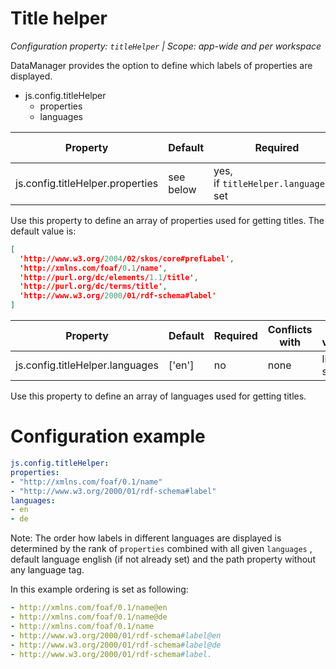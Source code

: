 # Title helper

*Configuration property: `titleHelper` | Scope: app-wide and per workspace*

DataManager provides the option to define which labels of properties are displayed.

-   js.config.titleHelper
    -   properties
    -   languages

| Property | Default | Required | Conflicts with | Valid values |
| -------- | ------- | -------- | -------------- | ------------ |
| js.config.titleHelper.properties | see below | yes, if `titleHelper.languages` is set | none | list of strings |

Use this property to define an array of properties used for getting titles. The default value is:

``` json
[
  'http://www.w3.org/2004/02/skos/core#prefLabel',
  'http://xmlns.com/foaf/0.1/name',
  'http://purl.org/dc/elements/1.1/title',
  'http://purl.org/dc/terms/title',
  'http://www.w3.org/2000/01/rdf-schema#label'
]
```

| Property | Default | Required | Conflicts with | Valid values |
| -------- | ------- | -------- | -------------- | ------------ |
| js.config.titleHelper.languages | ['en'] | no | none | list of strings |

Use this property to define an array of languages used for getting titles.

# Configuration example

``` yaml
js.config.titleHelper:
properties:
- "http://xmlns.com/foaf/0.1/name"
- "http://www.w3.org/2000/01/rdf-schema#label"
languages:
- en
- de
```

Note: The order how labels in different languages are displayed is determined by the rank of `properties` combined with all given `languages` , default language english (if not already set) and the path property without any language tag.

In this example ordering is set as following:

``` yaml
- http://xmlns.com/foaf/0.1/name@en
- http://xmlns.com/foaf/0.1/name@de
- http://xmlns.com/foaf/0.1/name
- http://www.w3.org/2000/01/rdf-schema#label@en
- http://www.w3.org/2000/01/rdf-schema#label@de
- http://www.w3.org/2000/01/rdf-schema#label.
```
